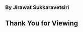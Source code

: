 <title>แนะนำฆาตกร Dead by Daylight</title>
<h3ตัวละครเล่นยากแต่ถ้าชำนาญแล้วโอกาศชนะสูง</h3>
<h3>By Jirawat Sukkaravetsiri</h3>
<h2>Thank You for Viewing</h2>
